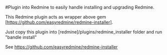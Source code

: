 #Plugin into Redmine to easily handle installing and upgrading Redmine.

This Redmine plugin acts as wrapper above gem [https://github.com/easyredmine/redmine-installer].

Just copy this plugin into [redmine]/plugins/redmine_installer folder and run "bandle install"

See https://github.com/easyredmine/redmine-installer
